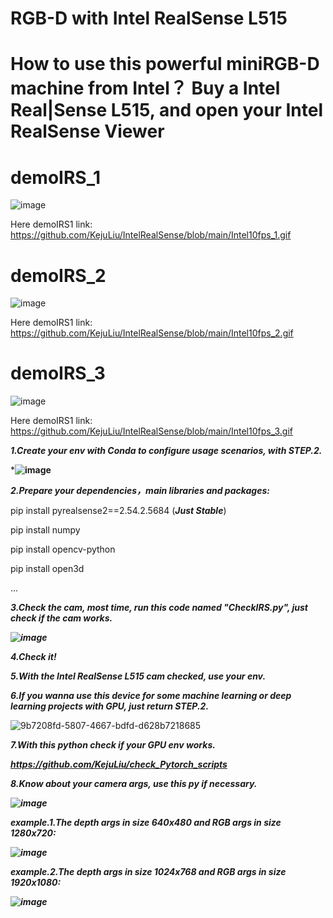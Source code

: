 # RGB-D with Intel RealSense L515
# How to use this powerful miniRGB-D machine from Intel？ Buy a Intel Real|Sense L515, and open your Intel RealSense Viewer

# demoIRS_1

![image](https://github.com/KejuLiu/IntelRealSense/blob/main/Intel10fps_1.gif)

Here demoIRS1 link: https://github.com/KejuLiu/IntelRealSense/blob/main/Intel10fps_1.gif

# demoIRS_2

![image](https://github.com/KejuLiu/IntelRealSense/blob/main/Intel10fps_2.gif)

Here demoIRS1 link: https://github.com/KejuLiu/IntelRealSense/blob/main/Intel10fps_2.gif

# demoIRS_3

![image](https://github.com/KejuLiu/IntelRealSense/blob/main/Intel10fps_3.gif)

Here demoIRS1 link: https://github.com/KejuLiu/IntelRealSense/blob/main/Intel10fps_3.gif

***1.Create your env with Conda to configure usage scenarios, with STEP.2.***

***![image](https://github.com/user-attachments/assets/6b6dd585-910e-4122-919f-ee0a4a27974a)**

***2.Prepare your dependencies，main libraries and packages:***

pip install pyrealsense2==2.54.2.5684 (***Just Stable***)

pip install numpy

pip install opencv-python

pip install open3d

...

***3.Check the cam, most time, run this code named "CheckIRS.py", just check if the cam works.***

***![image](https://github.com/user-attachments/assets/344ba50f-9f51-4af2-b48f-fd0418f52b5a)***

***4.Check it!***

***5.With the Intel RealSense L515 cam checked, use your env.***

***6.If you wanna use this device for some machine learning or deep learning projects with GPU, just return STEP.2.***

![9b7208fd-5807-4667-bdfd-d628b7218685](https://github.com/user-attachments/assets/e7e3ad39-6b8d-42e4-8c96-fb24435d0f35)

***7.With this python check if your GPU env works.***

***https://github.com/KejuLiu/check_Pytorch_scripts***

***8.Know about your camera args, use this py if necessary.***

***![image](https://github.com/user-attachments/assets/272904fa-dae9-4690-879a-db634fde7fc1)***

***example.1.The depth args in size 640x480 and RGB args in size 1280x720:***

***![image](https://github.com/user-attachments/assets/783cc8a8-acce-4d30-abe7-18125941bd68)***

***example.2.The depth args in size 1024x768 and RGB args in size 1920x1080:***

***![image](https://github.com/user-attachments/assets/1341ada8-976a-493c-b55b-f427389f5cb3)***

















